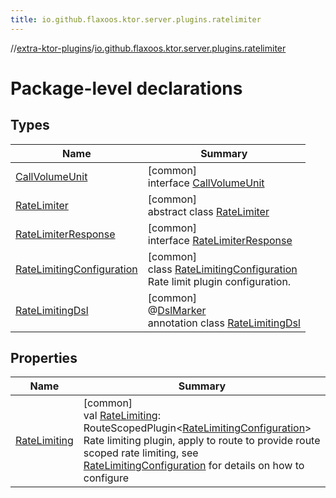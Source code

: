 ```yaml
---
title: io.github.flaxoos.ktor.server.plugins.ratelimiter
---
```


//[extra-ktor-plugins](../../index.md)/[io.github.flaxoos.ktor.server.plugins.ratelimiter](index.md)

# Package-level declarations

## Types

| Name                                                               | Summary                                                                                                                                                               |
|--------------------------------------------------------------------|-----------------------------------------------------------------------------------------------------------------------------------------------------------------------|
| [CallVolumeUnit](-call-volume-unit/index.md)                       | [common]<br>interface [CallVolumeUnit](-call-volume-unit/index.md)                                                                                                    |
| [RateLimiter](-rate-limiter/index.md)                              | [common]<br>abstract class [RateLimiter](-rate-limiter/index.md)                                                                                                      |
| [RateLimiterResponse](-rate-limiter-response/index.md)             | [common]<br>interface [RateLimiterResponse](-rate-limiter-response/index.md)                                                                                          |
| [RateLimitingConfiguration](-rate-limiting-configuration/index.md) | [common]<br>class [RateLimitingConfiguration](-rate-limiting-configuration/index.md)<br>Rate limit plugin configuration.                                              |
| [RateLimitingDsl](-rate-limiting-dsl/index.md)                     | [common]<br>@[DslMarker](https://kotlinlang.org/api/latest/jvm/stdlib/kotlin/-dsl-marker/index.md)<br>annotation class [RateLimitingDsl](-rate-limiting-dsl/index.md) |

## Properties

| Name                              | Summary                                                                                                                                                                                                                                                                                                                              |
|-----------------------------------|--------------------------------------------------------------------------------------------------------------------------------------------------------------------------------------------------------------------------------------------------------------------------------------------------------------------------------------|
| [RateLimiting](-rate-limiting.md) | [common]<br>val [RateLimiting](-rate-limiting.md): RouteScopedPlugin&lt;[RateLimitingConfiguration](-rate-limiting-configuration/index.md)&gt;<br>Rate limiting plugin, apply to route to provide route scoped rate limiting, see [RateLimitingConfiguration](-rate-limiting-configuration/index.md) for details on how to configure |

